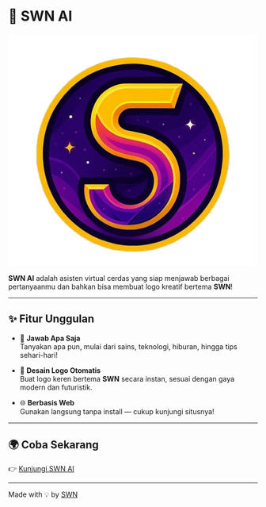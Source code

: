 # 🤖 SWN AI

![SWN AI Logo](https://raw.githubusercontent.com/swndyyy/Swn-AI/refs/heads/main/assets/images/swn-img.png)

**SWN AI** adalah asisten virtual cerdas yang siap menjawab berbagai pertanyaanmu dan bahkan bisa membuat logo kreatif bertema **SWN**!

---

## ✨ Fitur Unggulan

- 🧠 **Jawab Apa Saja**  
  Tanyakan apa pun, mulai dari sains, teknologi, hiburan, hingga tips sehari-hari!

- 🎨 **Desain Logo Otomatis**  
  Buat logo keren bertema **SWN** secara instan, sesuai dengan gaya modern dan futuristik.

- 🌐 **Berbasis Web**  
  Gunakan langsung tanpa install — cukup kunjungi situsnya!

---

## 🌍 Coba Sekarang

👉 [Kunjungi SWN AI](https://swn-ai.netlify.app)

---

Made with 💡 by [SWN](https://github.com/swndyyy)
